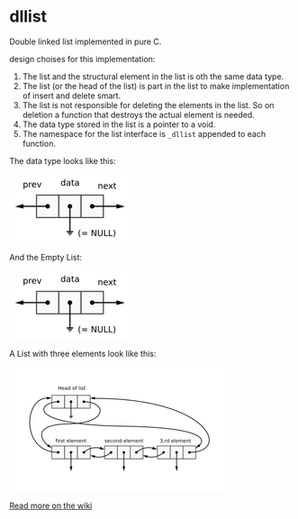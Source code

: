 # dllist
Double linked list implemented in pure C.

design choises for this implementation:
1. The list and the structural element in the list is oth the same data type.
2. The list (or the head of the list) is part in the list to make implementation of insert and delete smart.
3. The list is not responsible for deleting the elements in the list. So on deletion a function that destroys the actual element is needed.
4. The data type stored in the list is a pointer to a void.
5. The namespace for the list interface is ```_dllist``` appended to each function. 

The data type looks like this:

![alt text](https://github.com/anders-jansson/dllist/blob/master/design/1_cons2box.png "The struct DLL")

And the Empty List:

![alt text](https://github.com/anders-jansson/dllist/blob/master/design/1_cons2box.png "Empty list with next and prev pointers pointing to itself")

A List with three elements look like this:

![alt text](https://github.com/anders-jansson/dllist/blob/master/design/2_list_with_3_elemenents.png "List with 3 elements")

[Read more on the wiki](https://github.com/anders-jansson/dllist/wiki)
